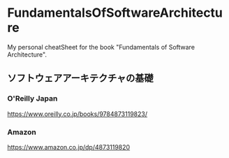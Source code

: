 # FundamentalsOfSoftwareArchitecture

My personal cheatSheet for the book "Fundamentals of Software Architecture".

## ソフトウェアアーキテクチャの基礎

### O'Reilly Japan

https://www.oreilly.co.jp/books/9784873119823/

### Amazon

https://www.amazon.co.jp/dp/4873119820
